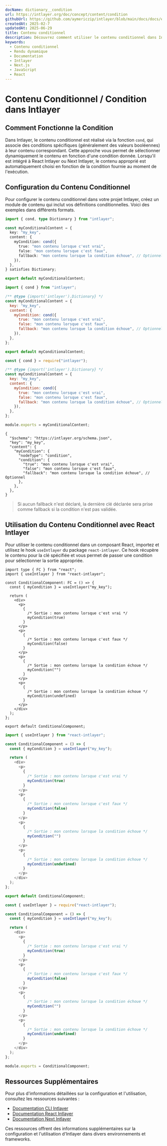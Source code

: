 ```yaml
---
docName: dictionary__condition
url: https://intlayer.org/doc/concept/content/condition
githubUrl: https://github.com/aymericzip/intlayer/blob/main/docs/docs/en/dictionary/condition.md
createdAt: 2025-02-7
updatedAt: 2025-06-29
title: Contenu conditionnel
description: Découvrez comment utiliser le contenu conditionnel dans Intlayer pour afficher dynamiquement du contenu en fonction de conditions spécifiques. Suivez cette documentation pour implémenter efficacement les conditions dans votre projet.
keywords:
  - Contenu conditionnel
  - Rendu dynamique
  - Documentation
  - Intlayer
  - Next.js
  - JavaScript
  - React
---
```


# Contenu Conditionnel / Condition dans Intlayer

## Comment Fonctionne la Condition

Dans Intlayer, le contenu conditionnel est réalisé via la fonction `cond`, qui associe des conditions spécifiques (généralement des valeurs booléennes) à leur contenu correspondant. Cette approche vous permet de sélectionner dynamiquement le contenu en fonction d'une condition donnée. Lorsqu'il est intégré à React Intlayer ou Next Intlayer, le contenu approprié est automatiquement choisi en fonction de la condition fournie au moment de l'exécution.

## Configuration du Contenu Conditionnel

Pour configurer le contenu conditionnel dans votre projet Intlayer, créez un module de contenu qui inclut vos définitions conditionnelles. Voici des exemples dans différents formats.

```typescript fileName="**/*.content.ts" contentDeclarationFormat="typescript"
import { cond, type Dictionary } from "intlayer";

const myConditionalContent = {
  key: "my_key",
  content: {
    myCondition: cond({
      true: "mon contenu lorsque c'est vrai",
      false: "mon contenu lorsque c'est faux",
      fallback: "mon contenu lorsque la condition échoue", // Optionnel
    }),
  },
} satisfies Dictionary;

export default myConditionalContent;
```

```javascript fileName="**/*.content.mjs" contentDeclarationFormat="esm"
import { cond } from "intlayer";

/** @type {import('intlayer').Dictionary} */
const myConditionalContent = {
  key: "my_key",
  content: {
    myCondition: cond({
      true: "mon contenu lorsque c'est vrai",
      false: "mon contenu lorsque c'est faux",
      fallback: "mon contenu lorsque la condition échoue", // Optionnel
    }),
  },
};

export default myConditionalContent;
```

```javascript fileName="**/*.content.cjs" contentDeclarationFormat="commonjs"
const { cond } = require("intlayer");

/** @type {import('intlayer').Dictionary} */
const myConditionalContent = {
  key: "my_key",
  content: {
    myCondition: cond({
      true: "mon contenu lorsque c'est vrai",
      false: "mon contenu lorsque c'est faux",
      fallback: "mon contenu lorsque la condition échoue", // Optionnel
    }),
  },
};

module.exports = myConditionalContent;
```

```json5 fileName="**/*.content.json" contentDeclarationFormat="json"
{
  "$schema": "https://intlayer.org/schema.json",
  "key": "my_key",
  "content": {
    "myCondition": {
      "nodeType": "condition",
      "condition": {
        "true": "mon contenu lorsque c'est vrai",
        "false": "mon contenu lorsque c'est faux",
        "fallback": "mon contenu lorsque la condition échoue", // Optionnel
      },
    },
  },
}
```

> Si aucun fallback n'est déclaré, la dernière clé déclarée sera prise comme fallback si la condition n'est pas validée.

## Utilisation du Contenu Conditionnel avec React Intlayer

Pour utiliser le contenu conditionnel dans un composant React, importez et utilisez le hook `useIntlayer` du package `react-intlayer`. Ce hook récupère le contenu pour la clé spécifiée et vous permet de passer une condition pour sélectionner la sortie appropriée.

```tsx fileName="**/*.tsx" codeFormat="typescript"
import type { FC } from "react";
import { useIntlayer } from "react-intlayer";

const ConditionalComponent: FC = () => {
  const { myCondition } = useIntlayer("my_key");

  return (
    <div>
      <p>
        {
          /* Sortie : mon contenu lorsque c'est vrai */
          myCondition(true)
        }
      </p>
      <p>
        {
          /* Sortie : mon contenu lorsque c'est faux */
          myCondition(false)
        }
      </p>
      <p>
        {
          /* Sortie : mon contenu lorsque la condition échoue */
          myCondition("")
        }
      </p>
      <p>
        {
          /* Sortie : mon contenu lorsque la condition échoue */
          myCondition(undefined)
        }
      </p>
    </div>
  );
};

export default ConditionalComponent;
```

```javascript fileName="**/*.mjx" codeFormat="esm"
import { useIntlayer } from "react-intlayer";

const ConditionalComponent = () => {
  const { myCondition } = useIntlayer("my_key");

  return (
    <div>
      <p>
        {
          /* Sortie : mon contenu lorsque c'est vrai */
          myCondition(true)
        }
      </p>
      <p>
        {
          /* Sortie : mon contenu lorsque c'est faux */
          myCondition(false)
        }
      </p>
      <p>
        {
          /* Sortie : mon contenu lorsque la condition échoue */
          myCondition("")
        }
      </p>
      <p>
        {
          /* Sortie : mon contenu lorsque la condition échoue */
          myCondition(undefined)
        }
      </p>
    </div>
  );
};

export default ConditionalComponent;
```

```javascript fileName="**/*.cjs" codeFormat="commonjs"
const { useIntlayer } = require("react-intlayer");

const ConditionalComponent = () => {
  const { myCondition } = useIntlayer("my_key");

  return (
    <div>
      <p>
        {
          /* Sortie : mon contenu lorsque c'est vrai */
          myCondition(true)
        }
      </p>
      <p>
        {
          /* Sortie : mon contenu lorsque c'est faux */
          myCondition(false)
        }
      </p>
      <p>
        {
          /* Sortie : mon contenu lorsque la condition échoue */
          myCondition("")
        }
      </p>
      <p>
        {
          /* Sortie : mon contenu lorsque la condition échoue */
          myCondition(undefined)
        }
      </p>
    </div>
  );
};

module.exports = ConditionalComponent;
```

## Ressources Supplémentaires

Pour plus d'informations détaillées sur la configuration et l'utilisation, consultez les ressources suivantes :

- [Documentation CLI Intlayer](https://github.com/aymericzip/intlayer/blob/main/docs/docs/fr/intlayer_cli.md)
- [Documentation React Intlayer](https://github.com/aymericzip/intlayer/blob/main/docs/docs/fr/intlayer_with_create_react_app.md)
- [Documentation Next Intlayer](https://github.com/aymericzip/intlayer/blob/main/docs/docs/fr/intlayer_with_nextjs_15.md)

Ces ressources offrent des informations supplémentaires sur la configuration et l'utilisation d'Intlayer dans divers environnements et frameworks.
